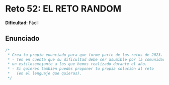# Reto 52: EL RETO RANDOM

**Dificultad:** Fácil

## Enunciado

```Javascript
/*
 * Crea tu propio enunciado para que forme parte de los retos de 2023.
 * - Ten en cuenta que su dificultad debe ser asumible por la comunidad y seguir
 * un estilosemejante a los que hemos realizado durante el año.
 * - Si quieres también puedes proponer tu propia solución al reto
 *   (en el lenguaje que quieras).
 */
```
